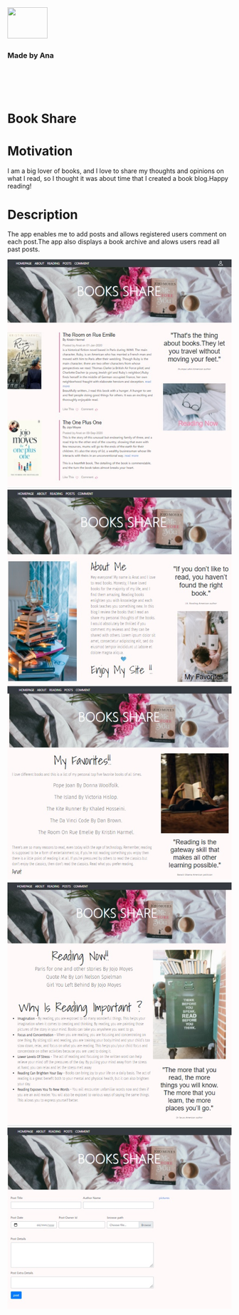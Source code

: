 <div  id="container">
<div style=display:inline-block;vertical-align:middle"><img  src="https://img.icons8.com/office/80/000000/api.png"/ height="70" width=90 align="left"></div>
<h3 style="line-height: 70px;margin-top: 0">Made by Ana</h3>
</div>

<br>
<br>

# Book Share


  
# Motivation
  
I am a big lover of books, and I love to share my thoughts and opinions on what I read, so I thought it was about time that I created a book blog.Happy reading!
  
# Description

The app enables me to add posts and allows registered users comment on each post.The app also displays a book archive and alows users read all past posts.
  
![Image](main.jpg)
![Image](about.jpg)
![Image](favorites.jpg)
![Image](reading.jpg)
![Image](post.jpg)

